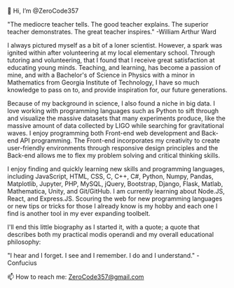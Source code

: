 👋 Hi, I’m @ZeroCode357

"The mediocre teacher tells. The good teacher explains. The superior teacher demonstrates. The great teacher inspires."
    -William Arthur Ward


I always pictured myself as a bit of a loner scientist. However, a spark was ignited within after volunteering at my local elementary school.
Through tutoring and volunteering, that I found that I receive great satisfaction at educating young minds.
Teaching, and learning, has become a passion of mine, and with a Bachelor's of Science in Physics with a minor in Mathematics from Georgia Institute of Technology, I have so much knowledge to pass on to, and provide inspiration for, our future generations. 

Because of my background in science, I also found a niche in big data. 
I love working with programming languages such as Python to sift through and visualize the massive datasets that many experiments produce, like the massive amount of data collected by LIGO while searching for gravitational waves. 
I enjoy programming both Front-end web development and Back-end API programming. 
The Front-end incorporates my creativity to create user-friendly environments through responsive design principles and the Back-end allows me to flex my problem solving and critical thinking skills. 

I enjoy finding and quickly learning new skills and programming languages, including JavaScript, HTML, CSS, C, C++, C#, Python, Numpy, Pandas, Matplotlib, Jupyter, PHP, MySQL, jQuery, Bootstrap, Django, Flask, Matlab, Mathematica, Unity, and Git/GitHub. 
I am currently learning about Node.JS, React, and Express.JS. 
Scouring the web for new programming languages or new tips or tricks for those I already know is my hobby and each one I find is another tool in my ever expanding toolbelt.

I'll end this little biography as I started it, with a quote; a quote that describes both my practical modis operandi and my overall educational philosophy:

"I hear and I forget. I see and I remember. I do and I understand."
        -Confucius

📫 How to reach me: ZeroCode357@gmail.com
